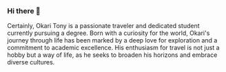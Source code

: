 ### Hi there 👋
Certainly, Okari Tony is a passionate traveler and dedicated student currently pursuing a degree. Born with a curiosity for the world, Okari's journey through life has been marked by a deep love for exploration and a commitment to academic excellence. His enthusiasm for travel is not just a hobby but a way of life, as he seeks to broaden his horizons and embrace diverse cultures.

<!--
**okaritony/okaritony** is a ✨ _special_ ✨ repository because its `README.md` (this file) appears on your GitHub profile.

Here are some ideas to get you started:

- 🔭 I’m currently working on my businessthat is tonyhottybay...
- 🌱 I’m currently learning more ways to make a more liked delicacy..
- 👯 I’m looking to collaborate on all aspects of gain...
- 🤔 I’m looking for help with best food just be free to open...
- 💬 Ask me about me visit Facebook Anton Okari...
- 📫 How to reach me: via email tonytosh43@gmail.com ...
- 😄 Pronouns: ...
- ⚡ Fun fact: ...
-->
